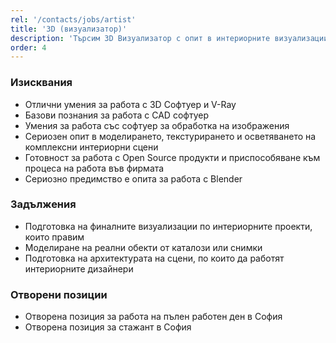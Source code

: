 ```yaml
---
rel: '/contacts/jobs/artist'
title: '3D (визуализатор)'
description: 'Търсим 3D Визуализатор с опит в интериорните визуализации и усет за постигането на резултат трудно различими от реалността. От наша страна предлагаме място на което ще можете да се развивате и да работите с едни от най-добрите професионалисти в областта, както и техническо осигуряване без аналог в индустрията. За да кандидатствате за позицията е задължително да ни изпратите портфолио с интериорни визуализации.'
order: 4
---
```

### Изисквания
* Отлични умения за работа с 3D Софтуер и V-Ray
* Базови познания за работа с CAD софтуер
* Умения за работа със софтуер за обработка на изображения
* Сериозен опит в моделирането, текстурирането и осветяването на комплексни интериорни сцени
* Готовност за работа с Open Source продукти и приспособяване към процеса на работа във фирмата
* Сериозно предимство е опита за работа с Blender

### Задължения
* Подготовка на финалните визуализации по интериорните проекти, които правим
* Моделиране на реални обекти от каталози или снимки
* Подготовка на архитектурата на сцени, по които да работят интериорните дизайнери

### Отворени позиции
* Отворена позиция за работа на пълен работен ден в София
* Отворена позиция за стажант в София
